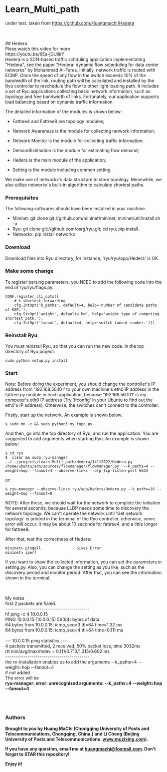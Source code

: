 # Learn_Multi_path
under test.                   taken from https://github.com/Huangmachi/Hedera


<br>
<br>
## Hedera
<br>
Plese watch this video for more
<br>
https://youtu.be/6Ea-jDUiikY
<br>
Hedera is a SDN-based traffic schduling application implementating "Hedera", see the paper "Hedera: dynamic flow scheduling for data center networks" by Mohammad Al-Fares. Initially, network traffic is routed with ECMP. Once the speed of any flow in the switch exceeds 10% of the bandwidth of the link, routing path will be calculated and installed by the Ryu controller to reschedule the flow to other light loading path.
It includes a set of Ryu applications collecting basic network information, such as topology and free bandwidth of links. Fortunately, our application supports load balancing based on dynamic traffic information.

The detailed information of the modules is shown below:

* Fattree4 and Fattree8 are topology modules;

* Network Awareness is the module for collecting network information;

* Network Monitor is the module for collecting traffic information;

* DemandEstimation is the module for estimating flow demand;

* Hedera is the main module of the application;

* Setting is the module including common setting.

We make use of networkx's data structure to store topology. Meanwhile, we also utilize networkx's built-in algorithm to calculate shortest paths.


### Prerequisites

The following softwares should have been installed in your machine.
* Mininet: git clone git://github.com/mininet/mininet; mininet/util/install.sh -a
* Ryu: git clone git://github.com/osrg/ryu.git; cd ryu; pip install .
* Networkx: pip install networkx


### Download

Download files into Ryu directory, for instance, 'ryu/ryu/app/Hedera' is OK.


### Make some change

To register parsing parameters, you NEED to add the following code into the end of ryu/ryu/flags.py.

    CONF.register_cli_opts([
        # k_shortest_forwarding
        cfg.IntOpt('k_paths', default=4, help='number of candidate paths of KSP.'),
        cfg.StrOpt('weight', default='bw', help='weight type of computing shortest path.'),
        cfg.IntOpt('fanout', default=4, help='switch fanout number.')])


### Reinstall Ryu

You must reinstall Ryu, so that you can run the new code. In the top directory of Ryu project:

    sudo python setup.py install


### Start

Note: Before doing the experiment, you should change the controller's IP address from '192.168.56.101' to your own machine's eth0 IP address in the fattree.py module in each application, because '192.168.56.101' is my computer's eth0 IP address (Try 'ifconfig' in your Ubuntu to find out the eth0's IP address). Otherwise, the switches can't connect to the controller.

Firstly, start up the network. An example is shown below:

    $ sudo mn -c && sudo python3 my_topo.py


And then, go into the top directory of Ryu, and run the application. You are suggested to add arguments when starting Ryu. An example is shown below:

    $ cd ryu
    $  clear && sudo ryu-manager ../../projects/Learn_Multi_path/Hedera/14112022/Hedera.py    /home/ubuntu/sdn/sources/flowmanager/flowmanager.py  --k_paths=4 --weight=hop --fanout=4 --observe-links --ofp-tcp-listen-port 6633

or:

    $ ryu-manager --observe-links ryu/app/Hedera/Hedera.py --k_paths=16 --weight=hop --fanout=8

NOTE: After these, we should wait for the network to complete the initiation for several seconds, because LLDP needs some time to discovery the network topology. We can't operate the network until 'Get network topology' is printed in the terminal of the Ryu controller, otherwise, some error will occur. It may be about 10 seconds for fattree4, and a little longer for fattree8.

After that, test the correctness of Hedera:

    mininet> pingall              - Gives Error
    mininet> iperf

If you want to show the collected information, you can set the parameters in setting.py. Also, you can change the setting as you like, such as the discovery period and monitor period. After that, you can see the information shown in the terminal.

<br>


<br>
My notes<br>
	first 2 packets are fialed.<br>
	------------------------------------------<br>
	h1 ping -c 4    10.0.0.15<br>
	PING 10.0.0.15 (10.0.0.15) 56(84) bytes of data.<br>
	64 bytes from 10.0.0.15: icmp_seq=3 ttl=64 time=1.32 ms<br>
	64 bytes from 10.0.0.15: icmp_seq=4 ttl=64 time=0.111 ms<br>
	<br>
	--- 10.0.0.15 ping statistics ---<br>
	4 packets transmitted, 2 received, 50% packet loss, time 3032ms<br>
	rtt min/avg/max/mdev = 0.111/0.713/1.315/0.602 ms<br>
	------------------------------------------<br>
	the re-installation enables us to add the arguments --k_paths=4 --weight=hop --fanout=4<br>
	if not added<br>
	The error will be <br>
	<b>ryu-manager: error: unrecognized arguments: --k_paths=4 --weight=hop --fanout=4<b><br>
    <br>
    <br>
<br>

### Authors

Brought to you by Huang MaChi (Chongqing University of Posts and Telecommunications, Chongqing, China.) and Li Cheng (Beijing University of Posts and Telecommunications. www.muzixing.com).

If you have any question, email me at huangmachi@foxmail.com. Don't forget to STAR this repository!

Enjoy it!
